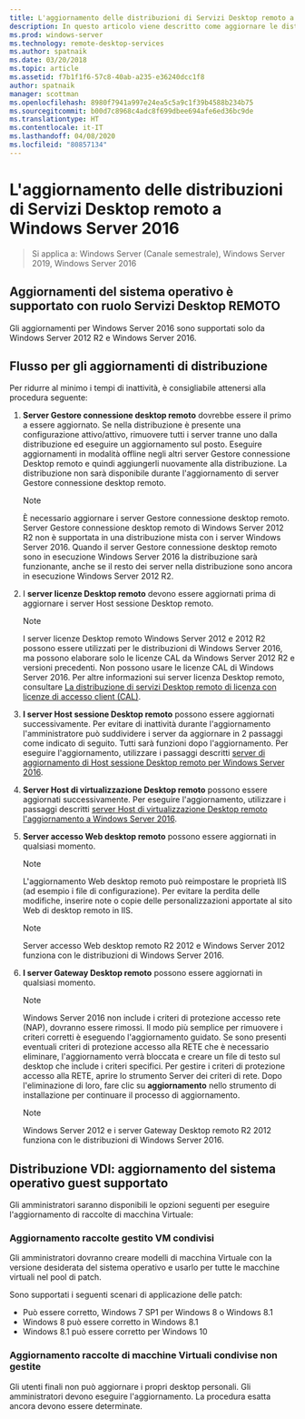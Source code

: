 ```yaml
---
title: L'aggiornamento delle distribuzioni di Servizi Desktop remoto a Windows Server 2016
description: In questo articolo viene descritto come aggiornare le distribuzioni di Servizi Desktop remoto esistente a Windows Server 2016.
ms.prod: windows-server
ms.technology: remote-desktop-services
ms.author: spatnaik
ms.date: 03/20/2018
ms.topic: article
ms.assetid: f7b1f1f6-57c8-40ab-a235-e36240dcc1f8
author: spatnaik
manager: scottman
ms.openlocfilehash: 8980f7941a997e24ea5c5a9c1f39b4588b234b75
ms.sourcegitcommit: b00d7c8968c4adc8f699dbee694afe6ed36bc9de
ms.translationtype: HT
ms.contentlocale: it-IT
ms.lasthandoff: 04/08/2020
ms.locfileid: "80857134"
---
```

# <a name="upgrading-your-remote-desktop-services-deployments-to-windows-server-2016"></a>L'aggiornamento delle distribuzioni di Servizi Desktop remoto a Windows Server 2016

>Si applica a: Windows Server (Canale semestrale), Windows Server 2019, Windows Server 2016

## <a name="supported-os-upgrades-with-rds-role-installed"></a>Aggiornamenti del sistema operativo è supportato con ruolo Servizi Desktop REMOTO
Gli aggiornamenti per Windows Server 2016 sono supportati solo da Windows Server 2012 R2 e Windows Server 2016.

## <a name="flow-for-deployment-upgrades"></a>Flusso per gli aggiornamenti di distribuzione
Per ridurre al minimo i tempi di inattività, è consigliabile attenersi alla procedura seguente:

1. **Server Gestore connessione desktop remoto** dovrebbe essere il primo a essere aggiornato. Se nella distribuzione è presente una configurazione attivo/attivo, rimuovere tutti i server tranne uno dalla distribuzione ed eseguire un aggiornamento sul posto. Eseguire aggiornamenti in modalità offline negli altri server Gestore connessione Desktop remoto e quindi aggiungerli nuovamente alla distribuzione. La distribuzione non sarà disponibile durante l'aggiornamento di server Gestore connessione desktop remoto.

   > [!NOTE] 
   > È necessario aggiornare i server Gestore connessione desktop remoto. Server Gestore connessione desktop remoto di Windows Server 2012 R2 non è supportata in una distribuzione mista con i server Windows Server 2016. Quando il server Gestore connessione desktop remoto sono in esecuzione Windows Server 2016 la distribuzione sarà funzionante, anche se il resto dei server nella distribuzione sono ancora in esecuzione Windows Server 2012 R2.

2. I **server licenze Desktop remoto** devono essere aggiornati prima di aggiornare i server Host sessione Desktop remoto.
   > [!NOTE] 
   > I server licenze Desktop remoto Windows Server 2012 e 2012 R2 possono essere utilizzati per le distribuzioni di Windows Server 2016, ma possono elaborare solo le licenze CAL da Windows Server 2012 R2 e versioni precedenti. Non possono usare le licenze CAL di Windows Server 2016. Per altre informazioni sui server licenza Desktop remoto, consultare [La distribuzione di servizi Desktop remoto di licenza con licenze di accesso client (CAL)](rds-client-access-license.md).

3. **I server Host sessione Desktop remoto** possono essere aggiornati successivamente. Per evitare di inattività durante l'aggiornamento l'amministratore può suddividere i server da aggiornare in 2 passaggi come indicato di seguito. Tutti sarà funzioni dopo l'aggiornamento. Per eseguire l'aggiornamento, utilizzare i passaggi descritti [server di aggiornamento di Host sessione Desktop remoto per Windows Server 2016](upgrade-to-rdsh.md).

4. **Server Host di virtualizzazione Desktop remoto** possono essere aggiornati successivamente. Per eseguire l'aggiornamento, utilizzare i passaggi descritti [server Host di virtualizzazione Desktop remoto l'aggiornamento a Windows Server 2016](upgrade-to-rdvh.md).

5. **Server accesso Web desktop remoto** possono essere aggiornati in qualsiasi momento.
   > [!NOTE]
   > L'aggiornamento Web desktop remoto può reimpostare le proprietà IIS (ad esempio i file di configurazione). Per evitare la perdita delle modifiche, inserire note o copie delle personalizzazioni apportate al sito Web di desktop remoto in IIS.

   > [!NOTE] 
   > Server accesso Web desktop remoto R2 2012 e Windows Server 2012 funziona con le distribuzioni di Windows Server 2016.

6. **I server Gateway Desktop remoto** possono essere aggiornati in qualsiasi momento.
   > [!NOTE]
   > Windows Server 2016 non include i criteri di protezione accesso rete (NAP), dovranno essere rimossi. Il modo più semplice per rimuovere i criteri corretti è eseguendo l'aggiornamento guidato. Se sono presenti eventuali criteri di protezione accesso alla RETE che è necessario eliminare, l'aggiornamento verrà bloccata e creare un file di testo sul desktop che include i criteri specifici. Per gestire i criteri di protezione accesso alla RETE, aprire lo strumento Server dei criteri di rete. Dopo l'eliminazione di loro, fare clic su **aggiornamento** nello strumento di installazione per continuare il processo di aggiornamento. 

   > [!NOTE] 
   > Windows Server 2012 e i server Gateway Desktop remoto R2 2012 funziona con le distribuzioni di Windows Server 2016.

## <a name="vdi-deployment--supported-guest-os-upgrade"></a>Distribuzione VDI: aggiornamento del sistema operativo guest supportato
Gli amministratori saranno disponibili le opzioni seguenti per eseguire l'aggiornamento di raccolte di macchina Virtuale:

### <a name="upgrade-managed-shared-vm-collections"></a>Aggiornamento raccolte gestito VM condivisi 
Gli amministratori dovranno creare modelli di macchina Virtuale con la versione desiderata del sistema operativo e usarlo per tutte le macchine virtuali nel pool di patch. 

Sono supportati i seguenti scenari di applicazione delle patch:
- Può essere corretto, Windows 7 SP1 per Windows 8 o Windows 8.1
- Windows 8 può essere corretto in Windows 8.1
- Windows 8.1 può essere corretto per Windows 10

### <a name="upgrade-unmanaged-shared-vm-collections"></a>Aggiornamento raccolte di macchine Virtuali condivise non gestite 
Gli utenti finali non può aggiornare i propri desktop personali. Gli amministratori devono eseguire l'aggiornamento. La procedura esatta ancora devono essere determinate.